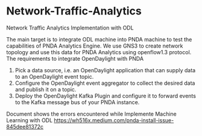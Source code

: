 # Network-Traffic-Analytics
Network Traffic Analytics Implementation with ODL


The main target is to integrate ODL machine into PNDA machine to test the capabilities of PNDA Analytics Engine. We use GNS3 to create network topology and use this data for PNDA Analytics using openflow1.3 protocol.
The requirements to integrate OpenDaylight with PNDA
1.	Pick a data source, i.e. an OpenDaylight application that can supply data to an OpenDaylight event topic.
2.	Configure the OpenDaylight event aggregator to collect the desired data and publish it on a topic.
3.	Deploy the OpenDaylight Kafka Plugin and configure it to forward events to the Kafka message bus of your PNDA instance.


Document shows the errors encountered while Implemente Machine Learning with ODL
https://wh516x.medium.com/pnda-install-issue-845dee81372c
